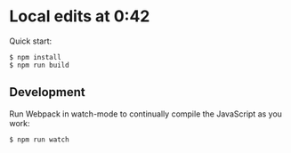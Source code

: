 # Local edits at 0:42

Quick start:

```
$ npm install
$ npm run build
````

## Development

Run Webpack in watch-mode to continually compile the JavaScript as you work:

```
$ npm run watch
```
